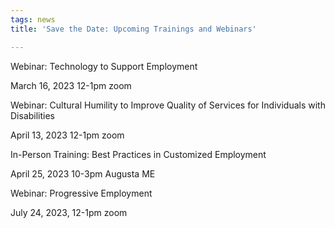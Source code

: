 ```yaml
---
tags: news
title: 'Save the Date: Upcoming Trainings and Webinars'

---
```

Webinar: Technology to Support Employment

March 16, 2023 12-1pm zoom

Webinar: Cultural Humility to Improve Quality of Services for Individuals with Disabilities

April 13, 2023 12-1pm zoom

In-Person Training: Best Practices in Customized Employment

April 25, 2023 10-3pm Augusta ME

Webinar: Progressive Employment

July 24, 2023, 12-1pm zoom